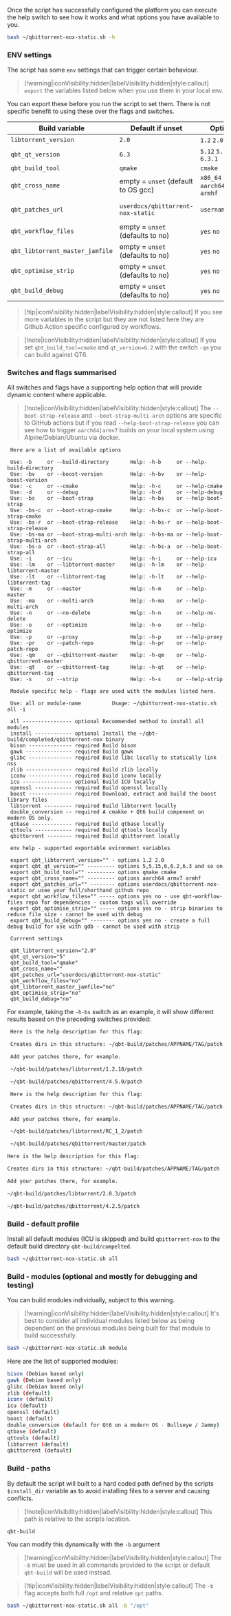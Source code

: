 Once the script has successfully configured the platform you can execute the help switch to see how it works and what options you have available to you.

```bash
bash ~/qbittorrent-nox-static.sh -h
```

### ENV settings

The script has some `env` settings that can trigger certain behaviour.

> [!warning|iconVisibility:hidden|labelVisibility:hidden|style:callout] `export` the variables listed below when you use them in your local env.

You can export these before you run the script to set them. There is not specific benefit to using these over the flags and switches.

| Build variable                  | Default if unset                    | Options                            | example usage                                            |
| ------------------------------- | ----------------------------------- | ---------------------------------- | -------------------------------------------------------- |
| `libtorrent_version`            | `2.0`                               | `1.2` `2.0`                        | `export libtorrent_version=2.0`                          |
| `qbt_qt_version`                | `6.3`                               | `5.12` `5.15` `6.3` `6.3.1`        | `export qbt_qt_version=6.3`                              |
| `qbt_build_tool`                | `qmake`                             | `cmake`                            | `export qbt_build_tool=cmake`                            |
| `qbt_cross_name`                | empty = `unset` (default to OS gcc) | `x86_64` `aarch64` `armv7` `armhf` | `export qbt_cross_name=aarch64`                          |
| `qbt_patches_url`               | `userdocs/qbittorrent-nox-static`   | `username/repo`                    | `export qbt_patches_url=userdocs/qbittorrent-nox-static` |
| `qbt_workflow_files`            | empty = `unset` (defaults to no)    | `yes` `no`                         | `export qbt_workflow_files=yes`                          |
| `qbt_libtorrent_master_jamfile` | empty = `unset` (defaults to no)    | `yes` `no`                         | `export qbt_libtorrent_master_jamfile=yes`               |
| `qbt_optimise_strip`            | empty = `unset` (defaults to no)    | `yes` `no`                         | `export qbt_optimise_strip=yes`                          |
| `qbt_build_debug`               | empty = `unset` (defaults to no)    | `yes` `no`                         | `export qbt_build_debug=yes`                             |

> [!tip|iconVisibility:hidden|labelVisibility:hidden|style:callout] If you see more variables in the script but they are not listed here they are Github Action specific configured by workflows.

> [!note|iconVisibility:hidden|labelVisibility:hidden|style:callout] If you set `qbt_build_tool=cmake` and `qt_version=6.2` with the switch `-qm` you can build against QT6.

### Switches and flags summarised

All switches and flags have a supporting help option that will provide dynamic content where applicable.

> [!note|iconVisibility:hidden|labelVisibility:hidden|style:callout] The `--boot-strap-release` and `--boot-strap-multi-arch` options are specific to GitHub actions but if you read `--help-boot-strap-release` you can see how to trigger `aarch64|armv7` builds on your local system using Alpine/Debian/Ubuntu via docker.

```none
 Here are a list of available options

 Use: -b     or --build-directory       Help: -h-b     or --help-build-directory
 Use: -bv    or --boost-version         Help: -h-bv    or --help-boost-version
 Use: -c     or --cmake                 Help: -h-c     or --help-cmake
 Use: -d     or --debug                 Help: -h-d     or --help-debug
 Use: -bs    or --boot-strap            Help: -h-bs    or --help-boot-strap
 Use: -bs-c  or --boot-strap-cmake      Help: -h-bs-c  or --help-boot-strap-cmake
 Use: -bs-r  or --boot-strap-release    Help: -h-bs-r  or --help-boot-strap-release
 Use: -bs-ma or --boot-strap-multi-arch Help: -h-bs-ma or --help-boot-strap-multi-arch
 Use: -bs-a  or --boot-strap-all        Help: -h-bs-a  or --help-boot-strap-all
 Use: -i     or --icu                   Help: -h-i     or --help-icu
 Use: -lm    or --libtorrent-master     Help: -h-lm    or --help-libtorrent-master
 Use: -lt    or --libtorrent-tag        Help: -h-lt    or --help-libtorrent-tag
 Use: -m     or --master                Help: -h-m     or --help-master
 Use: -ma    or --multi-arch            Help: -h-ma    or --help-multi-arch
 Use: -n     or --no-delete             Help: -h-n     or --help-no-delete
 Use: -o     or --optimize              Help: -h-o     or --help-optimize
 Use: -p     or --proxy                 Help: -h-p     or --help-proxy
 Use: -pr    or --patch-repo            Help: -h-pr    or --help-patch-repo
 Use: -qm    or --qbittorrent-master    Help: -h-qm    or --help-qbittorrent-master
 Use: -qt    or --qbittorrent-tag       Help: -h-qt    or --help-qbittorrent-tag
 Use: -s     or --strip                 Help: -h-s     or --help-strip

 Module specific help - flags are used with the modules listed here.

 Use: all or module-name          Usage: ~/qbittorrent-nox-static.sh all -i

 all ---------------- optional Recommended method to install all modules
 install ------------ optional Install the ~/qbt-build/completed/qbittorrent-nox binary
 bison -------------- required Build bison
 gawk --------------- required Build gawk
 glibc -------------- required Build libc locally to statically link nss
 zlib --------------- required Build zlib locally
 iconv -------------- required Build iconv locally
 icu ---------------- optional Build ICU locally
 openssl ------------ required Build openssl locally
 boost -------------- required Download, extract and build the boost library files
 libtorrent --------- required Build libtorrent locally
 double_conversion -- required A cmakke + Qt6 build compenent on modern OS only.
 qtbase ------------- required Build qtbase locally
 qttools ------------ required Build qttools locally
 qbittorrent -------- required Build qbittorrent locally

 env help - supported exportable evironment variables

 export qbt_libtorrent_version="" - options 1.2 2.0
 export qbt_qt_version="" --------- options 5,5.15,6,6.2,6.3 and so on
 export qbt_build_tool="" --------- options qmake cmake
 export qbt_cross_name="" --------- options aarch64 armv7 armhf
 export qbt_patches_url="" -------- options userdocs/qbittorrent-nox-static or usee your full/shorthand github repo
 export qbt_workflow_files="" ----- options yes no - use qbt-workflow-files repo for dependencies - custom tags will override
 export qbt_optimise_strip="" ----- options yes no - strip binaries to reduce file size - cannot be used with debug
 export qbt_build_debug="" -------- options yes no - create a full debug build for use with gdb - cannot be used with strip

 Currrent settings

 qbt_libtorrent_version="2.0"
 qbt_qt_version="5"
 qbt_build_tool="qmake"
 qbt_cross_name=""
 qbt_patches_url="userdocs/qbittorrent-nox-static"
 qbt_workflow_files="no"
 qbt_libtorrent_master_jamfile="no"
 qbt_optimise_strip="no"
 qbt_build_debug="no"
```

For example, taking the `-h-bs` switch as an example, it will show different results based on the preceding switches provided:

<!-- tabs:start -->

<!-- tab: -h-bs -->

```bash
 Here is the help description for this flag:

 Creates dirs in this structure: ~/qbt-build/patches/APPNAME/TAG/patch

 Add your patches there, for example.

 ~/qbt-build/patches/libtorrent/1.2.18/patch

 ~/qbt-build/patches/qbittorrent/4.5.0/patch
```

<!-- tab: -qm -lm -h-bs -->

```bash
 Here is the help description for this flag:

 Creates dirs in this structure: ~/qbt-build/patches/APPNAME/TAG/patch

 Add your patches there, for example.

 ~/qbt-build/patches/libtorrent/RC_1_2/patch

 ~/qbt-build/patches/qbittorrent/master/patch
```

 <!-- tab: -qt release-4.2.5 -lt v2.0.3 -h-bs -->

```bash
Here is the help description for this flag:

Creates dirs in this structure: ~/qbt-build/patches/APPNAME/TAG/patch

Add your patches there, for example.

~/qbt-build/patches/libtorrent/2.0.3/patch

~/qbt-build/patches/qbittorrent/4.2.5/patch
```

<!-- tabs:end -->

### Build - default profile

Install all default modules (ICU is skipped) and build `qbittorrent-nox` to the default build directory `qbt-build/compelted`.

```bash
bash ~/qbittorrent-nox-static.sh all
```

### Build - modules (optional and mostly for debugging and testing)

You can build modules individually, subject to this warning.

> [!warning|iconVisibility:hidden|labelVisibility:hidden|style:callout] It's best to consider all individual modules listed below as being dependent on the previous modules being built for that module to build successfully.

```bash
bash ~/qbittorrent-nox-static.sh module
```

Here are the list of supported modules:

```bash
bison (Debian based only)
gawk (Debian based only)
glibc (Debian based only)
zlib (default)
iconv (default)
icu (default)
openssl (default)
boost (default)
double_conversion (default for Qt6 on a modern OS - Bullseye / Jammy)
qtbase (default)
qttools (default)
libtorrent (default)
qbittorrent (default)
```

### Build - paths

By default the script will built to a hard coded path defined by the scripts `$install_dir` variable as to avoid installing files to a server and causing conflicts.

> [!note|iconVisibility:hidden|labelVisibility:hidden|style:callout] This path is relative to the scripts location.

```bash
qbt-build
```

You can modify this dynamically with the `-b` argument

> [!warning|iconVisibility:hidden|labelVisibility:hidden|style:callout] The `-b` must be used in all commands provided to the script or default `qbt-build` will be used instead.

> [!tip|iconVisibility:hidden|labelVisibility:hidden|style:callout] The `-b` flag accepts both full `/opt` and relative `opt` paths.

```bash
bash ~/qbittorrent-nox-static.sh all -b "/opt"
```
